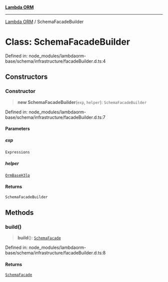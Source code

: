 [**Lambda ORM**](../README.md)

***

[Lambda ORM](../README.md) / SchemaFacadeBuilder

# Class: SchemaFacadeBuilder

Defined in: node\_modules/lambdaorm-base/schema/infrastructure/facadeBuilder.d.ts:4

## Constructors

### Constructor

> **new SchemaFacadeBuilder**(`exp`, `helper`): `SchemaFacadeBuilder`

Defined in: node\_modules/lambdaorm-base/schema/infrastructure/facadeBuilder.d.ts:7

#### Parameters

##### exp

`Expressions`

##### helper

[`OrmBaseH3lp`](OrmBaseH3lp.md)

#### Returns

`SchemaFacadeBuilder`

## Methods

### build()

> **build**(): [`SchemaFacade`](SchemaFacade.md)

Defined in: node\_modules/lambdaorm-base/schema/infrastructure/facadeBuilder.d.ts:8

#### Returns

[`SchemaFacade`](SchemaFacade.md)
